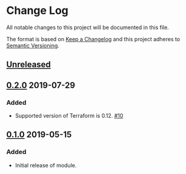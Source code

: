 # Change Log

All notable changes to this project will be documented in this file.

The format is based on [Keep a Changelog](http://keepachangelog.com/) and this
project adheres to [Semantic Versioning](http://semver.org/).

## [Unreleased]

## [0.2.0] 2019-07-29

### Added
 - Supported version of Terraform is 0.12. [#10]

## [0.1.0] 2019-05-15

### Added

* Initial release of module.

[Unreleased]: https://github.com/terraform-google-modules/terraform-google-vpc-service-controls/compare/v0.1.0...HEAD
[0.1.0]: https://github.com/terraform-google-modules/terraform-google-vpc-service-controls/releases/tag/v0.1.0
[0.2.0]: https://github.com/terraform-google-modules/terraform-google-vpc-service-controls/releases/tag/v0.2.0
[#10]: https://github.com/terraform-google-modules/terraform-google-vpc-service-controls/pull/9